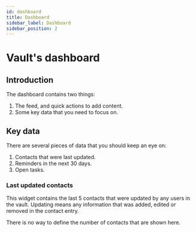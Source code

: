 ```yaml
---
id: dashboard
title: Dashboard
sidebar_label: Dashboard
sidebar_position: 2
---
```


# Vault's dashboard

## Introduction

The dashboard contains two things:

1. The feed, and quick actions to add content.
2. Some key data that you need to focus on.

## Key data

There are several pieces of data that you should keep an eye on:

1. Contacts that were last updated.
2. Reminders in the next 30 days.
3. Open tasks.

### Last updated contacts

This widget contains the last 5 contacts that were updated by any users in the vault. Updating means any information that was added, edited or removed in the contact entry.

There is no way to define the number of contacts that are shown here.
